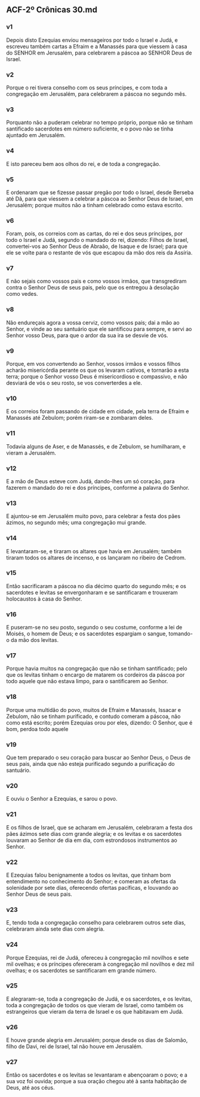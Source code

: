 ## ACF-2º Crônicas 30.md
### v1
 Depois disto Ezequias enviou mensageiros por todo o Israel e Judá, e escreveu também cartas a Efraim e a Manassés para que viessem à casa do SENHOR em Jerusalém, para celebrarem a páscoa ao SENHOR Deus de Israel.
### v2
 Porque o rei tivera conselho com os seus príncipes, e com toda a congregação em Jerusalém, para celebrarem a páscoa no segundo mês.
### v3
 Porquanto não a puderam celebrar no tempo próprio, porque não se tinham santificado sacerdotes em número suficiente, e o povo não se tinha ajuntado em Jerusalém.
### v4
 E isto pareceu bem aos olhos do rei, e de toda a congregação.
### v5
 E ordenaram que se fizesse passar pregão por todo o Israel, desde Berseba até Dã, para que viessem a celebrar a páscoa ao Senhor Deus de Israel, em Jerusalém; porque muitos não a tinham celebrado como estava escrito.
### v6
 Foram, pois, os correios com as cartas, do rei e dos seus príncipes, por todo o Israel e Judá, segundo o mandado do rei, dizendo: Filhos de Israel, convertei-vos ao Senhor Deus de Abraão, de Isaque e de Israel; para que ele se volte para o restante de vós que escapou da mão dos reis da Assíria.
### v7
 E não sejais como vossos pais e como vossos irmãos, que transgrediram contra o Senhor Deus de seus pais, pelo que os entregou à desolação como vedes.
### v8
 Não endureçais agora a vossa cerviz, como vossos pais; dai a mão ao Senhor, e vinde ao seu santuário que ele santificou para sempre, e servi ao Senhor vosso Deus, para que o ardor da sua ira se desvie de vós.
### v9
 Porque, em vos convertendo ao Senhor, vossos irmãos e vossos filhos acharão misericórdia perante os que os levaram cativos, e tornarão a esta terra; porque o Senhor vosso Deus é misericordioso e compassivo, e não desviará de vós o seu rosto, se vos converterdes a ele.
### v10
 E os correios foram passando de cidade em cidade, pela terra de Efraim e Manassés até Zebulom; porém riram-se e zombaram deles.
### v11
 Todavia alguns de Aser, e de Manassés, e de Zebulom, se humilharam, e vieram a Jerusalém.
### v12
 E a mão de Deus esteve com Judá, dando-lhes um só coração, para fazerem o mandado do rei e dos príncipes, conforme a palavra do Senhor.
### v13
 E ajuntou-se em Jerusalém muito povo, para celebrar a festa dos pães ázimos, no segundo mês; uma congregação mui grande.
### v14
 E levantaram-se, e tiraram os altares que havia em Jerusalém; também tiraram todos os altares de incenso, e os lançaram no ribeiro de Cedrom.
### v15
 Então sacrificaram a páscoa no dia décimo quarto do segundo mês; e os sacerdotes e levitas se envergonharam e se santificaram e trouxeram holocaustos à casa do Senhor.
### v16
 E puseram-se no seu posto, segundo o seu costume, conforme a lei de Moisés, o homem de Deus; e os sacerdotes espargiam o sangue, tomando-o da mão dos levitas.
### v17
 Porque havia muitos na congregação que não se tinham santificado; pelo que os levitas tinham o encargo de matarem os cordeiros da páscoa por todo aquele que não estava limpo, para o santificarem ao Senhor.
### v18
 Porque uma multidão do povo, muitos de Efraim e Manassés, Issacar e Zebulom, não se tinham purificado, e contudo comeram a páscoa, não como está escrito; porém Ezequias orou por eles, dizendo: O Senhor, que é bom, perdoa todo aquele
### v19
 Que tem preparado o seu coração para buscar ao Senhor Deus, o Deus de seus pais, ainda que não esteja purificado segundo a purificação do santuário.
### v20
 E ouviu o Senhor a Ezequias, e sarou o povo.
### v21
 E os filhos de Israel, que se acharam em Jerusalém, celebraram a festa dos pães ázimos sete dias com grande alegria; e os levitas e os sacerdotes louvaram ao Senhor de dia em dia, com estrondosos instrumentos ao Senhor.
### v22
 E Ezequias falou benignamente a todos os levitas, que tinham bom entendimento no conhecimento do Senhor; e comeram as ofertas da solenidade por sete dias, oferecendo ofertas pacíficas, e louvando ao Senhor Deus de seus pais.
### v23
 E, tendo toda a congregação conselho para celebrarem outros sete dias, celebraram ainda sete dias com alegria.
### v24
 Porque Ezequias, rei de Judá, ofereceu à congregação mil novilhos e sete mil ovelhas; e os príncipes ofereceram à congregação mil novilhos e dez mil ovelhas; e os sacerdotes se santificaram em grande número.
### v25
 E alegraram-se, toda a congregação de Judá, e os sacerdotes, e os levitas, toda a congregação de todos os que vieram de Israel, como também os estrangeiros que vieram da terra de Israel e os que habitavam em Judá.
### v26
 E houve grande alegria em Jerusalém; porque desde os dias de Salomão, filho de Davi, rei de Israel, tal não houve em Jerusalém.
### v27
 Então os sacerdotes e os levitas se levantaram e abençoaram o povo; e a sua voz foi ouvida; porque a sua oração chegou até à santa habitação de Deus, até aos céus.
